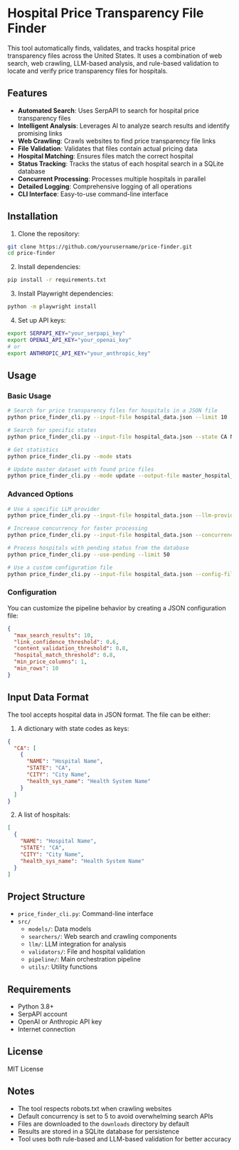 # Hospital Price Transparency File Finder

This tool automatically finds, validates, and tracks hospital price transparency files across the United States. It uses a combination of web search, web crawling, LLM-based analysis, and rule-based validation to locate and verify price transparency files for hospitals.

## Features

- **Automated Search**: Uses SerpAPI to search for hospital price transparency files
- **Intelligent Analysis**: Leverages AI to analyze search results and identify promising links
- **Web Crawling**: Crawls websites to find price transparency file links
- **File Validation**: Validates that files contain actual pricing data
- **Hospital Matching**: Ensures files match the correct hospital
- **Status Tracking**: Tracks the status of each hospital search in a SQLite database
- **Concurrent Processing**: Processes multiple hospitals in parallel
- **Detailed Logging**: Comprehensive logging of all operations
- **CLI Interface**: Easy-to-use command-line interface

## Installation

1. Clone the repository:
```bash
git clone https://github.com/yourusername/price-finder.git
cd price-finder
```

2. Install dependencies:
```bash
pip install -r requirements.txt
```

3. Install Playwright dependencies:
```bash
python -m playwright install
```

4. Set up API keys:
```bash
export SERPAPI_KEY="your_serpapi_key"
export OPENAI_API_KEY="your_openai_key"
# or
export ANTHROPIC_API_KEY="your_anthropic_key"
```

## Usage

### Basic Usage

```bash
# Search for price transparency files for hospitals in a JSON file
python price_finder_cli.py --input-file hospital_data.json --limit 10

# Search for specific states
python price_finder_cli.py --input-file hospital_data.json --state CA NY TX --limit 20

# Get statistics
python price_finder_cli.py --mode stats

# Update master dataset with found price files
python price_finder_cli.py --mode update --output-file master_hospital_data.json
```

### Advanced Options

```bash
# Use a specific LLM provider
python price_finder_cli.py --input-file hospital_data.json --llm-provider anthropic

# Increase concurrency for faster processing
python price_finder_cli.py --input-file hospital_data.json --concurrency 10

# Process hospitals with pending status from the database
python price_finder_cli.py --use-pending --limit 50

# Use a custom configuration file
python price_finder_cli.py --input-file hospital_data.json --config-file config.json
```

### Configuration

You can customize the pipeline behavior by creating a JSON configuration file:

```json
{
  "max_search_results": 10,
  "link_confidence_threshold": 0.6,
  "content_validation_threshold": 0.8,
  "hospital_match_threshold": 0.8,
  "min_price_columns": 1,
  "min_rows": 10
}
```

## Input Data Format

The tool accepts hospital data in JSON format. The file can be either:

1. A dictionary with state codes as keys:
```json
{
  "CA": [
    {
      "NAME": "Hospital Name",
      "STATE": "CA",
      "CITY": "City Name",
      "health_sys_name": "Health System Name"
    }
  ]
}
```

2. A list of hospitals:
```json
[
  {
    "NAME": "Hospital Name",
    "STATE": "CA",
    "CITY": "City Name",
    "health_sys_name": "Health System Name"
  }
]
```

## Project Structure

- `price_finder_cli.py`: Command-line interface
- `src/`
  - `models/`: Data models
  - `searchers/`: Web search and crawling components
  - `llm/`: LLM integration for analysis
  - `validators/`: File and hospital validation
  - `pipeline/`: Main orchestration pipeline
  - `utils/`: Utility functions

## Requirements

- Python 3.8+
- SerpAPI account
- OpenAI or Anthropic API key
- Internet connection

## License

MIT License

## Notes

- The tool respects robots.txt when crawling websites
- Default concurrency is set to 5 to avoid overwhelming search APIs
- Files are downloaded to the `downloads` directory by default
- Results are stored in a SQLite database for persistence
- Tool uses both rule-based and LLM-based validation for better accuracy 
